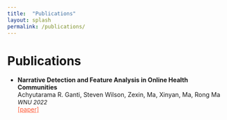 ```yaml
---
title:  "Publications"
layout: splash
permalink: /publications/
---
```


<p><h1>Publications</h1></p>
<ul>
<li><b>Narrative Detection and Feature Analysis in Online Health Communities</b><br>
Achyutarama R. Ganti, Steven Wilson, Zexin, Ma, Xinyan, Ma, Rong Ma <br>
<font size = "-1"><em>WNU 2022</em></font> <br>
<a href="/_pages/publishedpapers/WNU22_NarrativeDetection.pdf" style = "color:#ff5733;" target = "_blank">[paper]</a>
 </li>

</ul>